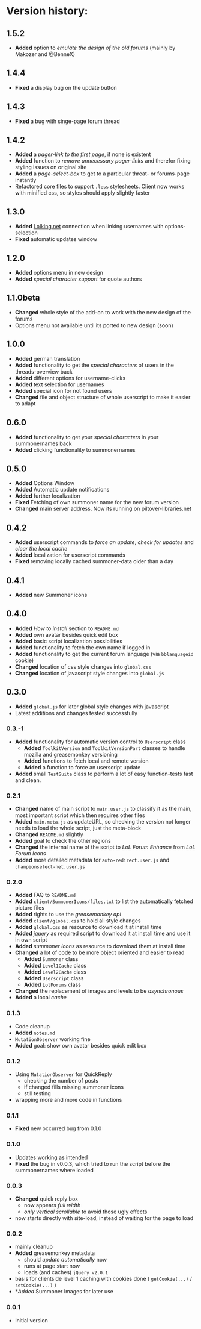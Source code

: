 # Version history:

## 1.5.2
- **Added** option to *emulate the design of the old forums* (mainly by Makozer and @BenneX)

## 1.4.4
- **Fixed** a display bug on the update button

## 1.4.3
- **Fixed** a bug with singe-page forum thread

## 1.4.2
- **Added** a *pager-link to the first page*, if none is existent
- **Added** function to *remove unnecessary pager-links* and therefor fixing styling issues on original site
- **Added** a *page-select-box* to get to a particular threat- or forums-page instantly
- Refactored core files to support `.less` stylesheets. Client now works with minified css, so styles should apply slightly faster

## 1.3.0
- **Added** [Lolking.net](http://www.lolking.net/ "League of Legends Summoner Stats") connection when linking usernames with options-selection
- **Fixed** automatic updates window

## 1.2.0
- **Added** options menu in new design
- **Added** *special character support* for quote authors

## 1.1.0beta
- **Changed** whole style of the add-on to work with the new design of the forums
- Options menu not available until its ported to new design (soon)

## 1.0.0
- **Added** german translation
- **Added** functionality to get the *special characters* of users in the threads-overview back
- **Added** different options for username-clicks
- **Added** text selection for usernames
- **Added** special icon for not found users
- **Changed** file and object structure of whole userscript to make it easier to adapt


## 0.6.0
- **Added** functionality to get your *special characters* in your summonernames back
- **Added** clicking functionality to summonernames

## 0.5.0
- **Added** Options Window
- **Added** Automatic update notifications
- **Added** further localization
- **Fixed** Fetching of own summoner name for the new forum version
- **Changed** main server address. Now its running on piltover-libraries.net

## 0.4.2
- **Added** userscript commands to *force an update*, *check for updates* and *clear the local cache*
- **Added** localization for userscript commands
- **Fixed** removing locally cached summoner-data older than a day

## 0.4.1
- **Added** new Summoner icons

## 0.4.0
- **Added** *How to install* section to `README.md`
- **Added** own avatar besides quick edit box
- **Added** basic script localization possibilities
- **Added** functionality to fetch the own name if logged in
- **Added** functionality to get the current forum language (via `bblanguageid` cookie)
- **Changed** location of css style changes into `global.css`
- **Changed** location of javascript style changes into `global.js`

## 0.3.0
- **Added** `global.js` for later global style changes with javascript
- Latest additions and changes tested successfully

### 0.3.-1
- **Added** functionality for automatic version control to `Userscript` class
  - **Added** `ToolkitVersion` and `ToolkitVersionPart` classes to handle mozilla and greasemonkey versioning
  - **Added** functions to fetch local and remote version
  - **Added** a function to force an userscript update
- **Added** small `TestSuite` class to perform a lot of easy function-tests fast and clean.

### 0.2.1
- **Changed** name of main script to `main.user.js` to classify it as the main, most important script which then requires other files
- **Added** `main.meta.js` as updateURL, so checking the version not longer needs to load the whole script, just the meta-block
- **Changed** `README.md` slightly
- **Added** goal to check the other regions
- **Changed** the internal name of the script to *LoL Forum Enhance* from *LoL Forum Icons*
- **Added** more detailed metadata for `auto-redirect.user.js` and `championselect-net.user.js`

### 0.2.0
- **Added** FAQ to `README.md`
- **Added** `client/SummonerIcons/files.txt` to list the automatically fetched picture files
- **Added** rights to use the *greasemonkey api*
- **Added** `client/global.css` to hold all style changes
- **Added** `global.css` as resource to download it at install time
- **Added** *jquery* as required script to download it at install time and use it in own script
- **Added** *summoner icons* as resource to download them at install time
- **Changed** a lot of code to be more object oriented and easier to read
  - **Added** `Summoner` class
  - **Added** `Level1Cache` class
  - **Added** `Level2Cache` class
  - **Added** `Userscript` class
  - **Added** `LolForums` class
- **Changed** the replacement of images and levels to be *asynchronous*
- **Added** a local *cache*

### 0.1.3
- Code cleanup
- **Added** `notes.md`
- `MutationObserver` working fine
- **Added** goal: show own avatar besides quick edit box

### 0.1.2
- Using `MutationObserver` for QuickReply
	- checking the number of posts
	- if changed fills missing summoner icons
	- still testing
- wrapping more and more code in functions

### 0.1.1
- **Fixed** new occurred bug from 0.1.0

### 0.1.0
- Updates working as intended
- **Fixed** the bug in v0.0.3, which tried to run the script before the summonernames where loaded

### 0.0.3
- **Changed** quick reply box
	- now appears *full width*
	- *only vertical scrollable* to avoid those ugly effects
- now starts directly with site-load, instead of waiting for the page to load

### 0.0.2
- mainly cleanup
- **Added** greasemonkey metadata
	- should *update automatically* now
	- runs at page start now
	- loads (and caches) `jQuery v2.0.1`
- basis for clientside level 1 caching with cookies done ( `getCookie(...)` / `setCookie(...)` )
- **Added* Summoner Images for later use

### 0.0.1
- Initial version
